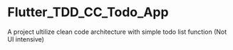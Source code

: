 # Flutter_TDD_CC_Todo_App

A project ultilize clean code architecture with simple todo list function (Not UI intensive)
